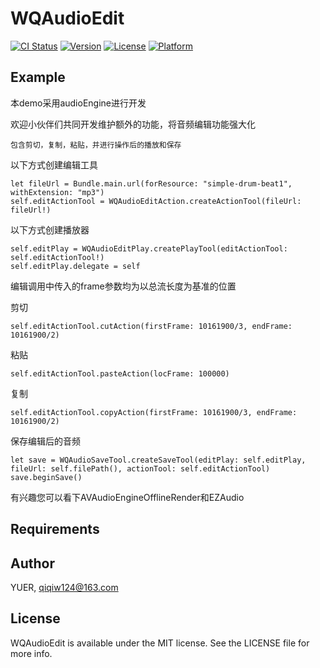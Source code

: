 # WQAudioEdit

[![CI Status](https://img.shields.io/travis/01810452/WQAudioEdit.svg?style=flat)](https://travis-ci.org/01810452/WQAudioEdit)
[![Version](https://img.shields.io/cocoapods/v/WQAudioEdit.svg?style=flat)](https://cocoapods.org/pods/WQAudioEdit)
[![License](https://img.shields.io/cocoapods/l/WQAudioEdit.svg?style=flat)](https://cocoapods.org/pods/WQAudioEdit)
[![Platform](https://img.shields.io/cocoapods/p/WQAudioEdit.svg?style=flat)](https://cocoapods.org/pods/WQAudioEdit)

## Example
本demo采用audioEngine进行开发

欢迎小伙伴们共同开发维护额外的功能，将音频编辑功能强大化
```
包含剪切，复制，粘贴，并进行操作后的播放和保存
```
以下方式创建编辑工具
```
let fileUrl = Bundle.main.url(forResource: "simple-drum-beat1", withExtension: "mp3")
self.editActionTool = WQAudioEditAction.createActionTool(fileUrl: fileUrl!)
```
以下方式创建播放器
```
self.editPlay = WQAudioEditPlay.createPlayTool(editActionTool: self.editActionTool!)
self.editPlay.delegate = self
```
编辑调用中传入的frame参数均为以总流长度为基准的位置

剪切
```
self.editActionTool.cutAction(firstFrame: 10161900/3, endFrame: 10161900/2)
```
粘贴
```
self.editActionTool.pasteAction(locFrame: 100000)
```
复制
```
self.editActionTool.copyAction(firstFrame: 10161900/3, endFrame: 10161900/2)
```
保存编辑后的音频
```
let save = WQAudioSaveTool.createSaveTool(editPlay: self.editPlay, fileUrl: self.filePath(), actionTool: self.editActionTool)
save.beginSave()
```
有兴趣您可以看下AVAudioEngineOfflineRender和EZAudio

## Requirements
## Author

YUER, qiqiw124@163.com

## License

WQAudioEdit is available under the MIT license. See the LICENSE file for more info.
